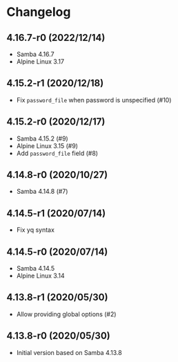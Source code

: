 # Changelog

## 4.16.7-r0 (2022/12/14)

* Samba 4.16.7
* Alpine Linux 3.17

## 4.15.2-r1 (2020/12/18)

* Fix `password_file` when password is unspecified (#10)

## 4.15.2-r0 (2020/12/17)

* Samba 4.15.2 (#9)
* Alpine Linux 3.15 (#9)
* Add `password_file` field (#8)

## 4.14.8-r0 (2020/10/27)

* Samba 4.14.8 (#7)

## 4.14.5-r1 (2020/07/14)

* Fix yq syntax

## 4.14.5-r0 (2020/07/14)

* Samba 4.14.5
* Alpine Linux 3.14

## 4.13.8-r1 (2020/05/30)

* Allow providing global options (#2)

## 4.13.8-r0 (2020/05/30)

* Initial version based on Samba 4.13.8
